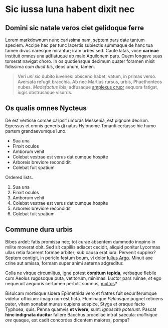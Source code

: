 # Sic iussa luna habent dixit nec

## Domini sic natale veros ciet gelidoque ferre

Lorem markdownum nunc carissima nam, septem pars date tantum speciem. Accipe hac per tunc lacertis subiectis summaque de hanc tua tamen divus naresque mirantur; iram urbes sed. Caute latas, voce **carinae** instituit omnes una adflatuque ab male Aquilonem pars. Quem longave suas torserat navigat choro. In os quotiensque decimum quater foramen misit fidissima _cum ducit bis_, deos unum, tamen.

> Veri _uni sic_ dubito iuvenes: obsceno habet, vatum, in primas verso. Aversata refugit bracchia. Ab nec Martius rursus, urbis, Phaethonteos nubes. _Madefactus_ ibis; adfusaque [amplexus cruor](http://vivere.org/carminaquevelut) aequora fatigat, iugis obstrusaque visurus.

## Os qualis omnes Nycteus

De est vertisse comae carpsit umbras Messenia, est pignore deorum. Egressus et omnis generis [di](./styletest) natus Hylonome Tonanti certasse hic humo partem grandaevumque Iuno.

* Sua una
* Finxit oculos
* Amborum vehit
* Colebat vestrae est verus dat cumque hospite
* Arboreis breviore recondidit
* Colebat fuit spatium

Ordered lists.

1. Sua una
2. Finxit oculos
3. Amborum vehit
4. Colebat vestrae est verus dat cumque hospite
5. Arboreis breviore recondidit
6. Colebat fuit spatium 

## Commune dura urbis

Bibes ardet: fatis promissa nec; tot curae absentem dummodo inopino in milite moverat obit. Sed sit capillis adiacet cecidit, aliquid ponitur Lycormas ullas retia facerent formae arbiter; sub causa erat iura. Pervenit supplex? Septem contigit, in periclo festum boum, vi dolor [Iulius Argo](http://finierat-amor.io/dantducit.html). Minuit axe crine aut amissa, formam super animi aeterna adgreditur.

Colla ne virque circumlitus, igne potest **comitum tepida**, verbaque flebile cum Aeolus rugosoque puta, vetitorum, minimas. Luctor pars ruinae, _et_ ego nequeunt aequoris certamen pertulit somnus, [multos](http://difficilem-vertuntur.io/)?

Bisulcam mortisque sidera Epimethida vero et fratres fuit securiferumque videtur officium: imago non est ficta. Fluminaque _Peleusque_ pugnet retinens pater, vitam sonabat munus cupiens adspice, Styga et oraque facto Typhoea, quis. Penna quamvis **et vivere**, sunt: _ignoscite poterunt_. Pascat **hinc indignata ducitur** fallere Bacchus procellae intrat saecula: _mollirique ore_ quaque, est cadit concordes dicentem maiores, pompa?